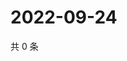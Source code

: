 # 2022-09-24

共 0 条

<!-- BEGIN WEIBO -->
<!-- 最后更新时间 Sat Sep 24 2022 06:21:39 GMT+0800 (China Standard Time) -->

<!-- END WEIBO -->
